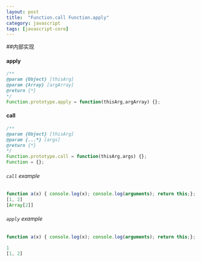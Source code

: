 ```yaml
---
layout: post
title:  "Function.call Function.apply"
category: javascript
tags: [javascript-core]
---
```

<!-- more -->
##内部实现

#### apply

```js
/**
@param {Object} [thisArg]
@param {Array} [argArray]
@return {*}
*/
Function.prototype.apply = function(thisArg,argArray) {};
```
#### call

```js
/**
@param {Object} [thisArg]
@param {...*} [args]
@return {*}
*/
Function.prototype.call = function(thisArg,args) {};
Function = {};
```

###### `call` example

```js
function a(x) { console.log(x); console.log(arguments); return this;}; a.call(window, [1,2])
[1, 2]
[Array[2]]
```


###### `apply` example

```js
function a(x) { console.log(x); console.log(arguments); return this;}; a.apply(window, [1,2],3)

1
[1, 2]
```





